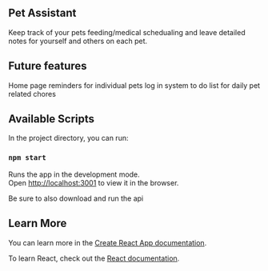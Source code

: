 ## Pet Assistant
Keep track of your pets feeding/medical schedualing and leave detailed notes for yourself and others on each pet.

## Future features
Home page reminders for individual pets
log in system
to do list for daily pet related chores 

## Available Scripts

In the project directory, you can run:

### `npm start`

Runs the app in the development mode.<br />
Open [http://localhost:3001](http://localhost:3001) to view it in the browser.

Be sure to also download and run the api

## Learn More

You can learn more in the [Create React App documentation](https://facebook.github.io/create-react-app/docs/getting-started).

To learn React, check out the [React documentation](https://reactjs.org/).

